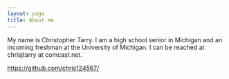 ```yaml
---
layout: page
title: About me
---
```


My name is Christopher Tarry. I am a high school senior in Michigan and an incoming freshman at the University of Michigan.  I can be reached at chrisjtarry at comcast.net.

https://github.com/chris124567/
